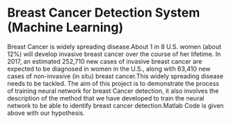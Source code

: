 # Breast Cancer Detection System (Machine Learning)
Breast Cancer is widely spreading disease.About 1 in 8 U.S. women (about 12%) will develop invasive breast cancer over the course of her lifetime. In 2017, an estimated 252,710 new cases of invasive breast cancer are expected to be diagnosed in women in the              U.S., along with 63,410 new cases of non-invasive (in situ) breast cancer.This widely spreading disease needs to be tackled.
The aim of this project is to demonstrate the process of training neural network for breast Cancer detection, it also involves the description of the method that we have developed to train the neural network to be able to identify breast cancer detection.Matlab Code is given above with our hypothesis. 
